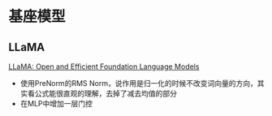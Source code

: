 # 基座模型
## LLaMA
[LLaMA: Open and Efficient Foundation Language Models](http://arxiv.org/abs/2302.13971)
- 使用PreNorm的RMS Norm，说作用是归一化的时候不改变词向量的方向，其实看公式能很直观的理解，去掉了减去均值的部分
- 在MLP中增加一层门控